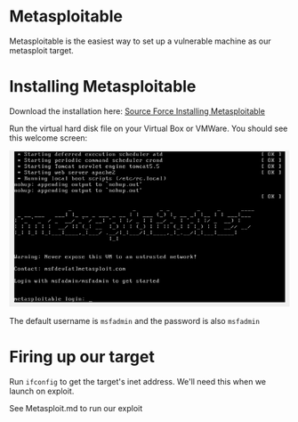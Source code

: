 # Metasploitable 
Metasploitable is the easiest way to set up a vulnerable machine as our metasploit target. 

# Installing Metasploitable

Download the installation here: [Source Force Installing Metasploitable](https://sourceforge.net/projects/metasploitable/files/Metasploitable2/)

Run the virtual hard disk file on your Virtual Box or VMWare. You should see this welcome screen: 

![ss](/img/msf4.png)

The default username is `msfadmin` and the password is also `msfadmin`

# Firing up our target

Run ```ifconfig``` to get the target's inet address. We'll need this when we launch on exploit. 

See Metasploit.md to run our exploit


